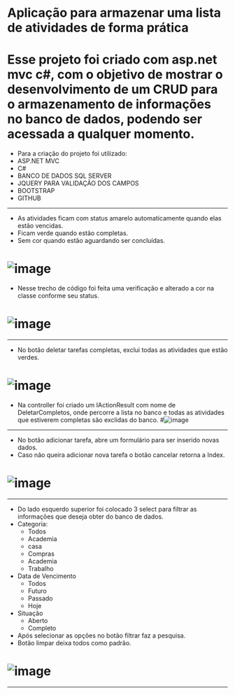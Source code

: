 # Aplicação para armazenar uma lista de atividades de forma prática

# Esse projeto foi criado com asp.net mvc c#, com o objetivo de mostrar o desenvolvimento de um CRUD para o armazenamento de informações no banco de dados, podendo ser acessada a qualquer momento.

* Para a criação do projeto foi utilizado:
* ASP.NET MVC
* C#
* BANCO DE DADOS SQL SERVER
* JQUERY PARA VALIDAÇÃO DOS CAMPOS
* BOOTSTRAP
* GITHUB
-------------------------------------------
* As atividades ficam com status amarelo automaticamente quando elas estão vencidas.
* Ficam verde quando estão completas.
* Sem cor quando estão aguardando ser concluídas.
# ![image](https://github.com/luizmarcelolm/Lista-de-tarefas-Asp.net-MVC/assets/109484017/e3e4bdfe-31ac-4941-8224-d3b974b1b4d8)

* Nesse trecho de código foi feita uma verificação e alterado a cor na classe conforme seu status.
# ![image](https://github.com/luizmarcelolm/Lista-de-tarefas-Asp.net-MVC/assets/109484017/efa12ade-252e-4ac6-9de4-648f33272c1e)
-------------------------------------------
* No botão deletar tarefas completas, exclui todas as atividades que estão verdes.
# ![image](https://github.com/luizmarcelolm/Lista-de-tarefas-Asp.net-MVC/assets/109484017/27c2e4f3-e3b0-43fd-874f-aed227f58f8b)

* Na controller foi criado um IActionResult com nome de DeletarCompletos, onde percorre a lista no banco e todas as atividades que estiverem completas são exclidas do banco.
#![image](https://github.com/luizmarcelolm/Lista-de-tarefas-Asp.net-MVC/assets/109484017/92de9027-c726-49b4-8d82-33759a5d7418)
--------------------------------------------

* No botão adicionar tarefa, abre um formulário para ser inserido novas dados.
* Caso não queira adicionar nova tarefa o botão cancelar retorna a Index. 
# ![image](https://github.com/luizmarcelolm/Lista-de-tarefas-Asp.net-MVC/assets/109484017/02b6024d-004e-4328-bc26-fa6ab5ac4612)
--------------------------------------------

* Do lado esquerdo superior foi colocado 3 select para filtrar as informações que deseja obter do banco de dados.
* Categoria:
    - Todos
    - Academia
    - casa
    - Compras
    - Academia
    - Trabalho
* Data de Vencimento
    - Todos
    - Futuro
    - Passado
    - Hoje
* Situação
    - Aberto
    - Completo
* Após selecionar as opções no botão filtrar faz a pesquisa.
* Botão limpar deixa todos como padrão.
# ![image](https://github.com/luizmarcelolm/Lista-de-tarefas-Asp.net-MVC/assets/109484017/26670082-c204-4a23-9db7-ca1f967c5b4b)
----------------------------------------------










 

